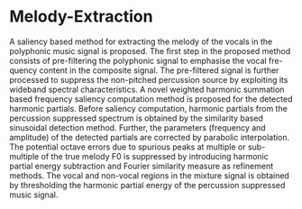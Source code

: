 # Melody-Extraction
A saliency based method for extracting the melody of the vocals in the polyphonic music signal is proposed. The first step in the proposed method consists of pre-filtering the polyphonic signal to emphasise the vocal fre-
quency content in the composite signal. The pre-filtered signal is further processed to suppress the non-pitched percussion
source by exploiting its wideband spectral characteristics. A novel weighted harmonic summation based frequency saliency
computation method is proposed for the detected harmonic partials. Before saliency computation, harmonic partials from
the percussion suppressed spectrum is obtained by the similarity based sinusoidal detection method. Further, the parameters (frequency and amplitude) of the detected partials are corrected by parabolic interpolation. The potential octave
errors due to spurious peaks at multiple or sub-multiple of the true melody F0 is suppressed by introducing harmonic partial energy subtraction and Fourier similarity measure as
refinement methods. The vocal and non-vocal regions in the mixture signal is obtained by thresholding the harmonic partial energy of the percussion suppressed music signal.
